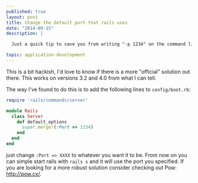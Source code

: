 ```yaml
---
published: true
layout: post
title: Change the default port that rails uses
date: "2014-09-15"
description: |

  Just a quick tip to save you from writing "-p 1234" on the command line.

topic: application-development
---
```


This is a bit hackish, I'd love to know if there is a more "official" solution
out there. This works on versions 3.2 and 4.0 from what I can tell.

The way I've found to do this is to add the following lines to `config/boot.rb`:

~~~ ruby
require 'rails/commands/server'

module Rails
  class Server
    def default_options
      super.merge!(:Port => 1234)
    end
  end
end
~~~

just change `:Port => XXXX` to whatever you want it to be. From now on you can
simple start rails with `rails s` and it will use the port you specified. If
you are looking for a more robust solution consider checking out Pow:
http://pow.cx/.
